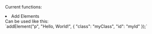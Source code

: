 Current functions:
<li>Add Elements<br>
Can be used like this:<br>
`addElement("p", "Hello, World!", { "class": "myClass", "id": "myId" });`</li>
